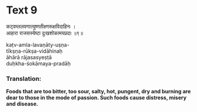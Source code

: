# Text 9

कट्‌वम्ललवणात्युष्णतीक्ष्णरूक्षविदाहिनः ।  
आहारा राजसस्येष्टा दुःखशोकामयप्रदाः ॥९॥

kaṭv-amla-lavaṇāty-uṣṇa-  
tīkṣṇa-rūkṣa-vidāhinaḥ  
āhārā rājasasyeṣṭā  
duḥkha-śokāmaya-pradāḥ



### Translation:

**Foods that are too bitter, too sour, salty, hot, pungent, dry and burning are dear to those in the mode of passion. Such foods cause distress, misery and disease.**